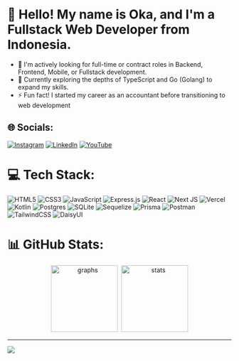 # 👋 Hello! My name is Oka, and I'm a Fullstack Web Developer from Indonesia.

- 🤝 I'm actively looking for full-time or contract roles in Backend, Frontend, Mobile, or Fullstack development.<br>
- 🌱 Currently exploring the depths of TypeScript and Go (Golang) to expand my skills.<br>
- ⚡ Fun fact! I started my career as an accountant before transitioning to web development

## 🌐 Socials:

[![Instagram](https://img.shields.io/badge/Instagram-%23E4405F.svg?logo=Instagram&logoColor=white)](https://instagram.com/lifetime.visual) [![LinkedIn](https://img.shields.io/badge/LinkedIn-%230077B5.svg?logo=linkedin&logoColor=white)](https://linkedin.com/in/okaajyad) [![YouTube](https://img.shields.io/badge/YouTube-%23FF0000.svg?logo=YouTube&logoColor=white)](https://youtube.com/@0kasama)

# 💻 Tech Stack:

![HTML5](https://img.shields.io/badge/html5-%23E34F26.svg?style=for-the-badge&logo=html5&logoColor=white)
![CSS3](https://img.shields.io/badge/css3-%231572B6.svg?style=for-the-badge&logo=css3&logoColor=white)
![JavaScript](https://img.shields.io/badge/javascript-%23323330.svg?style=for-the-badge&logo=javascript&logoColor=%23F7DF1E)
![Express.js](https://img.shields.io/badge/express.js-%23404d59.svg?style=for-the-badge&logo=express&logoColor=%2361DAFB)
![React](https://img.shields.io/badge/react-%2320232a.svg?style=for-the-badge&logo=react&logoColor=%2361DAFB)
![Next JS](https://img.shields.io/badge/Next-black?style=for-the-badge&logo=next.js&logoColor=white)
![Vercel](https://img.shields.io/badge/vercel-%23000000.svg?style=for-the-badge&logo=vercel&logoColor=white)
![Kotlin](https://img.shields.io/badge/kotlin-%237F52FF.svg?style=for-the-badge&logo=kotlin&logoColor=white)
![Postgres](https://img.shields.io/badge/postgres-%23316192.svg?style=for-the-badge&logo=postgresql&logoColor=white)
![SQLite](https://img.shields.io/badge/sqlite-%2307405e.svg?style=for-the-badge&logo=sqlite&logoColor=white)
![Sequelize](https://img.shields.io/badge/Sequelize-52B0E7?style=for-the-badge&logo=Sequelize&logoColor=white)
![Prisma](https://img.shields.io/badge/Prisma-3982CE?style=for-the-badge&logo=Prisma&logoColor=white)
![Postman](https://img.shields.io/badge/Postman-FF6C37?style=for-the-badge&logo=postman&logoColor=white)
![TailwindCSS](https://img.shields.io/badge/tailwindcss-%2338B2AC.svg?style=for-the-badge&logo=tailwind-css&logoColor=white)
![DaisyUI](https://img.shields.io/badge/daisyui-5A0EF8?style=for-the-badge&logo=daisyui&logoColor=white)

# 📊 GitHub Stats:

<div align="center">
    <img src="https://github-readme-stats.vercel.app/api/top-langs/?username=0kasama&theme=tokyonight&hide_border=false&include_all_commits=false&count_private=false&layout=compact" height="150" alt="graphs" style="margin-right: 5px;"/>
    <img src="https://github-readme-stats.vercel.app/api?username=0kasama&theme=tokyonight&hide_border=false&include_all_commits=false&count_private=false" height="150" alt="stats" />
</div>

---

[![](https://visitcount.itsvg.in/api?id=0kasama&icon=0&color=6)](https://visitcount.itsvg.in)

<!-- Proudly created with GPRM ( https://gprm.itsvg.in ) -->
